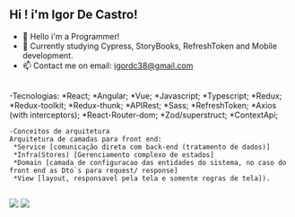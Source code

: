 ## Hi ! i'm Igor De Castro!

- 🔭 Hello i'm a Programmer!
- 🌱 Currently studying Cypress, StoryBooks, RefreshToken and Mobile development.
- 📫 Contact me on email: igordc38@gmail.com

<div style="display: inline_block"><br>
<!--     <img align="center" alt="" height="30" width="40" src="https://raw.githubusercontent.com/devicons/devicon/master/icons/javascript/javascript-plain.svg">
    <img align="center" alt="" height="30" width="40" src="https://raw.githubusercontent.com/devicons/devicon/master/icons/html5/html5-original.svg">
    <img align="center" alt="" height="30" width="40" src="https://raw.githubusercontent.com/devicons/devicon/master/icons/css3/css3-original.svg">
    <img align="center" alt="" height="30" width="40" src="https://cdn.jsdelivr.net/gh/devicons/devicon/icons/bootstrap/bootstrap-plain.svg" />
    <img align="center" alt="" height="30" width="40" src="https://cdn.jsdelivr.net/gh/devicons/devicon/icons/sass/sass-original.svg" />
    <img align="center" alt="" height="30" width="40" src="https://cdn.jsdelivr.net/gh/devicons/devicon/icons/vuejs/vuejs-original.svg" />
    <img align="center" alt="" height="40" width="40" src="https://cdn.jsdelivr.net/gh/devicons/devicon/icons/react/react-original.svg" />
    <img align="center" alt="" height="40" width="40"  src="https://cdn.jsdelivr.net/gh/devicons/devicon/icons/typescript/typescript-original.svg" /> 
    <img align="center" alt="" height="40" width="40" src="https://cdn.jsdelivr.net/gh/devicons/devicon/icons/nextjs/nextjs-original.svg" />
    <img align="center" alt="" height="40" width="40" src="https://cdn.jsdelivr.net/gh/devicons/devicon/icons/jest/jest-plain.svg" /> -->
    -Tecnologias: 
    *React;
    *Angular;
    *Vue;
    *Javascript;
    *Typescript;
    *Redux;
    *Redux-toolkit;
    *Redux-thunk;
    *APIRest;
    *Sass;
    *RefreshToken;
    *Axios (with interceptors); 
    *React-Router-dom;
    *Zod/superstruct;
    *ContextApi;
    
    -Conceitos de arquitetura
    Arquitetura de camadas para front end:
     *Service [comunicação direta com back-end (tratamento de dados)]
     *Infra(Stores) [Gerenciamento complexo de estados]
     *Domain [camada de configuracao das entidades do sistema, no caso do front end as Dto`s para request/ response]
     *View [layout, responsavel pela tela e somente regras de tela]).
          
</div>
  
  ##
  
  <div> 
  <a href = "mailto:igordc38@gmail.com"><img src="https://img.shields.io/badge/-Gmail-%23333?style=for-the-badge&logo=gmail&logoColor=white" target="_blank"></a>
  <a href="https://www.linkedin.com/in/igor-de-castro-abrahao-324990207/" target="_blank"><img src="https://img.shields.io/badge/-LinkedIn-%230077B5?style=for-the-badge&logo=linkedin&logoColor=white" target="_blank"></a> 
 
</div>
  

  
